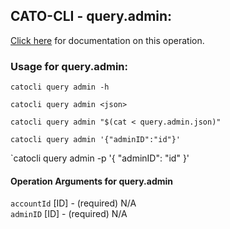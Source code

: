 
## CATO-CLI - query.admin:
[Click here](https://api.catonetworks.com/documentation/#query-query.admin) for documentation on this operation.

### Usage for query.admin:

`catocli query admin -h`

`catocli query admin <json>`

`catocli query admin "$(cat < query.admin.json)"`

`catocli query admin '{"adminID":"id"}'`

`catocli query admin -p '{
    "adminID": "id"
}'


#### Operation Arguments for query.admin ####

`accountId` [ID] - (required) N/A    
`adminID` [ID] - (required) N/A    
